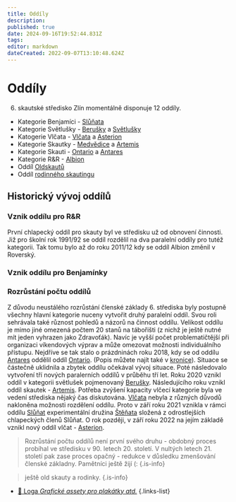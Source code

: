 ```yaml
---
title: Oddíly
description: 
published: true
date: 2024-09-16T19:52:44.831Z
tags: 
editor: markdown
dateCreated: 2022-09-07T13:10:48.624Z
---
```


# Oddíly

6. skautské středisko Zlín momentálně disponuje 12 oddíly.
- Kategorie Benjamíci - [Slůňata](slunata)
- Kategorie Světlušky - [Berušky](berusky) a [Světlušky](svetlusky)
- Katogerie Vlčata - [Vlčata](vlcata) a [Asterion](asterion)
- Kategorie Skautky - [Medvědice](medvedice) a [Artemis](artemis)
- Kategorie Skauti - [Ontario](ontario) a [Antares](antares)
- Kategorie R&R - [Albion](albion)
- Oddíl [Oldskautů](oldskauti)
- Oddíl [rodinného skautingu](rodinky)


## Historický vývoj oddílů


### Vznik oddílu pro R&R

První chlapecký oddíl pro skauty byl ve středisku už od obnovení činnosti. Již pro školní rok 1991/92 se oddíl rozdělil na dva paralelní oddíly pro tutéž kategorii. Tak tomu bylo až do roku 2011/12 kdy se oddíl Albion změnil v Roverský.

### Vznik oddílu pro Benjamínky


### Rozrůstání počtu oddílů

Z důvodu neustálého rozrůstání členské základy 6. střediska byly postupně všechny hlavní kategorie nuceny vytvořit druhý paralelní oddíl. Svou roli sehrávala také různost pohledů a názorů na činnost oddílu. Velikost oddílu je mimo jiné omezená počtem 20 stanů na tábořišti (z nichž je ještě nutné mít jeden vyhrazen jako Zdravoťák). Navíc je vyšší počet problematičtější při organizaci víkendových výprav a může omezovat možnosti individuálního přístupu.
Nejdříve se tak stalo o prázdninách roku 2018, kdy se od oddílu [Antares](antares) oddělil oddíl [Ontario](ontario). (Popis můžete najít také v [kronice](ontario/kronika/uvod_17)). Situace se částečně uklidnila a zbytek oddílu očekával vývoj situace. Poté následovalo vytvoření tří nových paralerních oddílů v průběhu tří let. Roku 2020 vznikl oddíl v kategorii světlušek pojmenovaný [Berušky](berusky). Následujícího roku vznikl oddíl skautek - [Artemis](artemis). Potřeba zvýšení kapacity vlčecí kategorie byla ve vedení střediska nějaký čas diskutována. [Vlčata](vlcata) nebyla z různých důvodů nakloněna možnosti rozdělení oddílu. Proto v září roku 2021 vznikla v rámci oddílu [Slůňat](slunata) experimentální družina [Štěňata](stenata) složená z odrostlejších chlapeckých členů Slůňat. O rok později, v září roku 2022 na jejím základě vznikl nový oddíl vlčat - [Asterion](Asterion).

> Rozrůstání počtu oddílů není první svého druhu - obdobný proces probíhal ve středisku v 90. letech 20. století. V nultých letech 21. století pak zase proces opačný - redukce v důsledku zmenšování členské základny. Pamětníci ještě žijí (:
{.is-info}

> ještě old skauty a rodinky.
{.is-info}

- [:link: Loga *Grafické assety pro plakátky atd.*](loga)
{.links-list}



